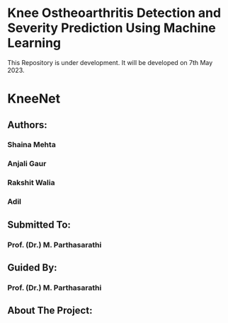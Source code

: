 # Knee Ostheoarthritis Detection and Severity Prediction Using Machine Learning
This Repository is under development. It will be developed on 7th May 2023.
# KneeNet
## Authors:
### Shaina Mehta
### Anjali Gaur
### Rakshit Walia
### Adil 
###
### 
## Submitted To:
### Prof. (Dr.) M. Parthasarathi
## Guided By:
### Prof. (Dr.) M. Parthasarathi
## About The Project:
